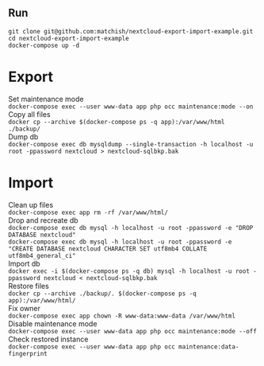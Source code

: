 ## Run
`git clone git@github.com:matchish/nextcloud-export-import-example.git`  
`cd nextcloud-export-import-example`  
`docker-compose up -d`  
# Export
Set maintenance mode  
`docker-compose exec --user www-data app php occ maintenance:mode --on`  
Copy all files  
`docker cp --archive $(docker-compose ps -q app):/var/www/html ./backup/`  
Dump db  
`docker-compose exec db mysqldump --single-transaction -h localhost -u root -ppassword nextcloud > nextcloud-sqlbkp.bak`  
# Import
Clean up files  
`docker-compose exec app rm -rf /var/www/html/`  
Drop and recreate db  
`docker-compose exec db mysql -h localhost -u root -ppassword -e "DROP DATABASE nextcloud"`  
`docker-compose exec db mysql -h localhost -u root -ppassword -e "CREATE DATABASE nextcloud CHARACTER SET utf8mb4 COLLATE utf8mb4_general_ci"`  
Import db  
`docker exec -i $(docker-compose ps -q db) mysql -h localhost -u root -ppassword nextcloud < nextcloud-sqlbkp.bak`  
Restore files  
`docker cp --archive ./backup/. $(docker-compose ps -q app):/var/www/html/`  
Fix owner  
`docker-compose exec app chown -R www-data:www-data /var/www/html`  
Disable maintenance mode  
`docker-compose exec --user www-data app php occ maintenance:mode --off`  
Check restored instance  
`docker-compose exec --user www-data app php occ maintenance:data-fingerprint` 
